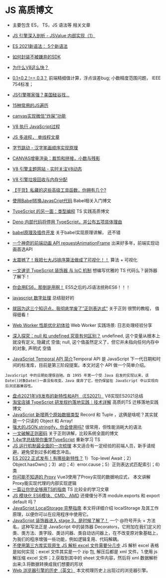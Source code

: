 # JS 高质博文
* 主要包含 ES， TS，JS 语法等 相关文章

* [JS 引擎深入剖析 - JSValue 内部实现（1）](https://www.infoq.cn/article/e8CdMSWKcDJSk3JhrGus)
* [ES 2021新语法： 5个新语法](https://h3manth.com/ES2021/)
* [如何封装不被嫌弃的SDK](https://mp.weixin.qq.com/s/vbRkCgncWZswqnrz30LiLQ)
* [为什么V8这么快？](https://blog.csdn.net/horkychen/article/details/7761199)
* [0.1+0.2 !== 0.3？](https://juejin.cn/post/6844903700356399112) 前端精细值计算，浮点误差bug; 小数精度范围问题， IEEE 754标准；
* [JS引擎哪家强？美国硅谷找...](https://mp.weixin.qq.com/s/2cxe1L9_vyB8oNg2jr2rkg)
* [15种常用的JS遍历](https://juejin.cn/post/6966390357005172773#comment)
* [canvas实现微信“炸屎”功能](https://mp.weixin.qq.com/s/sUDz1PgIsYlVOcXyjsb-7Q)
* [V8 执行 JavaScript过程](https://mp.weixin.qq.com/s/Y1kc5K7kr8y7jKC0mXg1Bw)
* [JS 多进程， 单线程文章](https://zhuanlan.zhihu.com/p/33230026?utm_source=wechat_session&utm_medium=social&s_r=0)
* [字节跳动 - 汉字笔画顺序实现原理](https://mp.weixin.qq.com/s/dhh5UVXPD9d9bD3JfYOU9w)
* [CANVAS增量渲染：裁剪和拼接，小数与残影](https://mp.weixin.qq.com/s/dbL62keGESFeNvyGYqFrPw) 
* [V8 引擎主题网站 - 实时关注V8动态](https://v8.dev/)
* [V8 引擎垃圾回收与内存分配](https://segmentfault.com/a/1190000038594837)
* [【干货】私藏的这些高级工具函数，你拥有几个?](https://juejin.cn/post/6987166546502090788#heading-19)
* [使用Babel转换JavasCript代码](https://zhuanlan.zhihu.com/p/118319241) Babel相关入门博文
* [TypeScript 的另一面：类型编程](https://juejin.cn/post/6989796543880495135?from=main_page#heading-22) TS 实践高质博文
* [Deno 内部代码将停用 TypeScript，并公布五项具体理由](https://www.infoq.cn/article/u72qtztgazttfazzihbz)
* [babel原理及插件开发](https://juejin.cn/post/6844903603983892487) 关于babel实现原理讲解， 还不错 
* [一个神奇的前端动画 API requestAnimationFrame](https://juejin.cn/post/6991297852462858277?from=main_page) 出来好多年，前端实现动画首选API
* [太震撼了！我把七大JS排序算法做成了可视化！！](https://mp.weixin.qq.com/s/jIYgscACvtfkNqr7UTCOgw) 算法 + 可视化
* [一文速览 TypeScript 装饰器 与 IoC 机制](https://mp.weixin.qq.com/s/I34ZmlQ-NdOOOY3F5bA3ig) 想编写优雅的 TS 代码么？装饰器 了解下！
* [你会用ES6，那倒是用啊！](https://juejin.cn/post/7016520448204603423) ES5之后的JS语法统称ES6！！！
* [javascript 数字处理](https://juejin.cn/post/6844903951876227080) 总结挺好的
* [就因为这三个知识点，我彻底学废了”正则表达式“](https://mp.weixin.qq.com/s/XRIm4b5d10a2os20SRcD4Q) 关于正则 很赞的教程， 值得细看！
* [Web Worker 性能优化初体验](https://mp.weixin.qq.com/s/IJHI9JB3nMQPi46b6yGVWw) Web Worker 实践场景: 日志处理经验分享
* [深入探究：null 和 undefined 究竟有何区别？](https://mp.weixin.qq.com/s/aKMFjO_N8LoAKiZfW-lYTg) undefined, 这个变量从根本上就没有定义, 隐藏式 空值; null, 这个值虽然定义了，但它并未指向任何内存中的对象, 声明式 空值
* [JavaScript Temporal API 简介](https://blog.openreplay.com/is-it-time-for-the-javascript-temporal-api)Temporal API 是 JavaScript 下一代日期和时间的标准库，目前是第三阶段提案。本文对这个 API 做一个简单介绍。
```
JavaScript 中的日期处理很丑陋。自 1995 年第一个受 Java 启发的实现以来，该Date()对象Date()一直没有改变。Java 废弃了它，但仍保留在 JavaScript 中以实现向后浏览器兼容性。
```
* [盘点2021年V8发布的新特性和API （ES2021）](https://juejin.cn/post/7054205051421589518?utm_source=gold_browser_extension) V8实现ES2021总结
* [淘宝店铺 TypeScript 研发规约落地实践｜技术详解](https://mp.weixin.qq.com/s/4ckz3zBmG6N0XppxZY7e9w) 高质的TS 迁移落地实践博文
* [JavaScript 新增两个原始数据类型](https://mp.weixin.qq.com/s/Et8VzhYL9amIhbFyUNMWtg) Record 和 Tuple ，这俩是啥呢？其实就是一个只读的 Object 和 Array!
* [强大的JSON.stringify，你会使用吗?](https://juejin.cn/post/7072122968087724046) 很常用，但性能消耗大的语法
* [一文破解正则密码](https://mp.weixin.qq.com/s/T0JFH618B_BVTzTr8m31bw) 关于正则讲解，比较系统全面的博文
* [1.4w字总结带你重学TypeScript](https://juejin.cn/post/7096695346239111199) 重新学习 TS
* [JS 运行机制最全面的一次梳理](https://mp.weixin.qq.com/s/PhuhUtQGz0uPxVrtNB4TCA) 本文适合有一定经验的前端人员，新手请规避，避免受到过多的概念冲击。
* [ES 2022 正式发布！有哪些新特性？](https://mp.weixin.qq.com/s/83SxYXpxCilGypJUGKG9qw) 1）Top-level Await；2）Object.hasOwn()；3）at()；4）error.cause；5）正则表达式匹配索引；6）类
* [你可能不知道的 Proxy](https://mp.weixin.qq.com/s/LFpHyiMHwsZ2aVKWqdM2hg) Vue3使用了Proxy实现的数据响应式， 本文讲解Proxy能实现代理的内部实现逻辑
* [一篇让你完全够用TS的指南](https://juejin.cn/post/7088304364078497800) TS 比较全的学习文章
* [JS 模块化 ES6模块、CMD、AMD](https://juejin.cn/post/6844903955282165773) 还傻傻分不清 module.exports 和 export default 吗？
* [JavaScript LocalStorage 完整指南](https://mp.weixin.qq.com/s?__biz=Mzg5NzcxMDY5Nw==&mid=2247488921&idx=1&sn=97b3065239c2b7399cd21d54d7697245&chksm=c06cfa9ff71b738981e10d37171bb1f7311ad2875319c33bd5cf8ff8e0df2bf23c313397d6ad&token=2113819192&lang=zh_CN#rd) 本文将详细介绍 localStorage 及其工作原理，以便你可以在应用程序中使用它。
* [JavaScript 装饰器进入 stage 3，是时候了解了！](https://mp.weixin.qq.com/s?__biz=MzU3NTg5MjU1Mw==&mid=2247485066&idx=1&sn=d3f1f7115037c920306385951e5cba74&chksm=fd1d7bacca6af2bae5d5195eea2351b665aaf92d46708ec06a29df1d570c3c20c7ea32328b00&token=953834215&lang=zh_CN#rd) 一个 @符号开头 + 方法名，这种写法正是 JavaScript 中的装饰器 Decorators，它附加在我们定义的类、类方法、类字段、类访问器、类自动访问器上，在不改变原对象基础上，为我们的程序增强一些功能，例如逻辑复用、代码解耦。
* [不使用第三方库实现原生 JS 解析 excel 文件需要分几步](https://mp.weixin.qq.com/s/prSXuatNtABb64_yUmHjfg) JS 解析 excel 表格是如何实现：excel 文件其实是一个 zip 包, 解压后都是 xml 文件。1.使用 js 解压缩 excel 文件；2.获取到其中的 sheet 文件内容，然后将 xml 数据解析出来;3.将数据转换成我们想要的形状
* [Web 浏览器引擎的历史（英文）](https://eylenburg.github.io/browser_engines.htm) 本文梳理历史上出现过的浏览器引擎。
